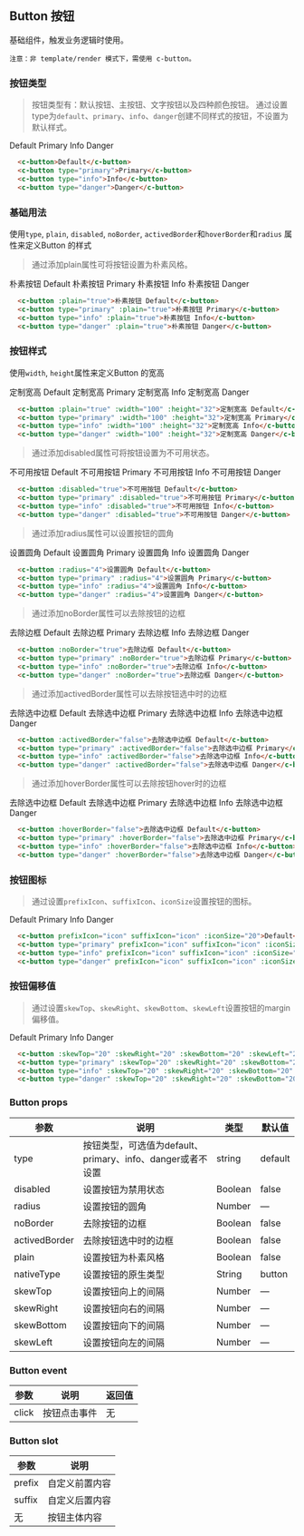 ## Button 按钮
基础组件，触发业务逻辑时使用。

```
注意：非 template/render 模式下，需使用 c-button。
```

### 按钮类型

> 按钮类型有：默认按钮、主按钮、文字按钮以及四种颜色按钮。
通过设置type为`default`、`primary`、`info`、`danger`创建不同样式的按钮，不设置为默认样式。

<c-button>Default</c-button>
<c-button type="primary">Primary</c-button>
<c-button type="info">Info</c-button>
<c-button type="danger">Danger</c-button>

```html
  <c-button>Default</c-button>
  <c-button type="primary">Primary</c-button>
  <c-button type="info">Info</c-button>
  <c-button type="danger">Danger</c-button>
```

### 基础用法
使用```type```, ```plain```, ```disabled```, ```noBorder```, ```activedBorder```和```hoverBorder```和```radius``` 属性来定义Button 的样式

> 通过添加plain属性可将按钮设置为朴素风格。

<c-button :plain="true">朴素按钮 Default</c-button>
<c-button type="primary" :plain="true">朴素按钮 Primary</c-button>
<c-button type="info" :plain="true">朴素按钮 Info</c-button>
<c-button type="danger" :plain="true">朴素按钮 Danger</c-button>

```html
  <c-button :plain="true">朴素按钮 Default</c-button>
  <c-button type="primary" :plain="true">朴素按钮 Primary</c-button>
  <c-button type="info" :plain="true">朴素按钮 Info</c-button>
  <c-button type="danger" :plain="true">朴素按钮 Danger</c-button>
```

### 按钮样式
使用```width```, ```height```属性来定义Button 的宽高

<c-button :plain="true" :width="100" :height="32">定制宽高 Default</c-button>
<c-button type="primary" :width="100" :height="32">定制宽高 Primary</c-button>
<c-button type="info" :width="100" :height="32">定制宽高 Info</c-button>
<c-button type="danger" :width="100" :height="32">定制宽高 Danger</c-button>

```html
  <c-button :plain="true" :width="100" :height="32">定制宽高 Default</c-button>
  <c-button type="primary" :width="100" :height="32">定制宽高 Primary</c-button>
  <c-button type="info" :width="100" :height="32">定制宽高 Info</c-button>
  <c-button type="danger" :width="100" :height="32">定制宽高 Danger</c-button>
```

> 通过添加disabled属性可将按钮设置为不可用状态。

<c-button :disabled="true">不可用按钮 Default</c-button>
<c-button type="primary" :disabled="true">不可用按钮 Primary</c-button>
<c-button type="info" :disabled="true">不可用按钮 Info</c-button>
<c-button type="danger" :disabled="true">不可用按钮 Danger</c-button>

```html
  <c-button :disabled="true">不可用按钮 Default</c-button>
  <c-button type="primary" :disabled="true">不可用按钮 Primary</c-button>
  <c-button type="info" :disabled="true">不可用按钮 Info</c-button>
  <c-button type="danger" :disabled="true">不可用按钮 Danger</c-button>
```

> 通过添加radius属性可以设置按钮的圆角

<c-button :radius="4">设置圆角 Default</c-button>
<c-button type="primary" :radius="4">设置圆角 Primary</c-button>
<c-button type="info" :radius="4">设置圆角 Info</c-button>
<c-button type="danger" :radius="4">设置圆角 Danger</c-button>

```html
  <c-button :radius="4">设置圆角 Default</c-button>
  <c-button type="primary" :radius="4">设置圆角 Primary</c-button>
  <c-button type="info" :radius="4">设置圆角 Info</c-button>
  <c-button type="danger" :radius="4">设置圆角 Danger</c-button>
```

> 通过添加noBorder属性可以去除按钮的边框

<c-button :noBorder="true">去除边框 Default</c-button>
<c-button type="primary" :noBorder="true">去除边框 Primary</c-button>
<c-button type="info" :noBorder="true">去除边框 Info</c-button>
<c-button type="danger" :noBorder="true">去除边框 Danger</c-button>

```html
  <c-button :noBorder="true">去除边框 Default</c-button>
  <c-button type="primary" :noBorder="true">去除边框 Primary</c-button>
  <c-button type="info" :noBorder="true">去除边框 Info</c-button>
  <c-button type="danger" :noBorder="true">去除边框 Danger</c-button>
```

> 通过添加activedBorder属性可以去除按钮选中时的边框

<c-button :activedBorder="false">去除选中边框 Default</c-button>
<c-button type="primary" :activedBorder="false">去除选中边框 Primary</c-button>
<c-button type="info" :activedBorder="false">去除选中边框 Info</c-button>
<c-button type="danger" :activedBorder="false">去除选中边框 Danger</c-button>

```html
  <c-button :activedBorder="false">去除选中边框 Default</c-button>
  <c-button type="primary" :activedBorder="false">去除选中边框 Primary</c-button>
  <c-button type="info" :activedBorder="false">去除选中边框 Info</c-button>
  <c-button type="danger" :activedBorder="false">去除选中边框 Danger</c-button>
```

> 通过添加hoverBorder属性可以去除按钮hover时的边框

<c-button :hoverBorder="false">去除选中边框 Default</c-button>
<c-button type="primary" :hoverBorder="false">去除选中边框 Primary</c-button>
<c-button type="info" :hoverBorder="false">去除选中边框 Info</c-button>
<c-button type="danger" :hoverBorder="false">去除选中边框 Danger</c-button>

```html
  <c-button :hoverBorder="false">去除选中边框 Default</c-button>
  <c-button type="primary" :hoverBorder="false">去除选中边框 Primary</c-button>
  <c-button type="info" :hoverBorder="false">去除选中边框 Info</c-button>
  <c-button type="danger" :hoverBorder="false">去除选中边框 Danger</c-button>
```

### 按钮图标

> 通过设置`prefixIcon`、`suffixIcon`、`iconSize`设置按钮的图标。

<c-button prefixIcon="icon" suffixIcon="icon" :iconSize="20">Default</c-button>
<c-button type="primary" prefixIcon="icon" suffixIcon="icon" :iconSize="20">Primary</c-button>
<c-button type="info" prefixIcon="icon" suffixIcon="icon" :iconSize="20">Info</c-button>
<c-button type="danger" prefixIcon="icon" suffixIcon="icon" :iconSize="20">Danger</c-button>

```html
  <c-button prefixIcon="icon" suffixIcon="icon" :iconSize="20">Default</c-button>
  <c-button type="primary" prefixIcon="icon" suffixIcon="icon" :iconSize="20">Primary</c-button>
  <c-button type="info" prefixIcon="icon" suffixIcon="icon" :iconSize="20">Info</c-button>
  <c-button type="danger" prefixIcon="icon" suffixIcon="icon" :iconSize="20">Danger</c-button>
```

### 按钮偏移值

> 通过设置`skewTop`、`skewRight`、`skewBottom`、`skewLeft`设置按钮的margin偏移值。

<c-button :skewTop="20" :skewRight="20" :skewBottom="20" :skewLeft="20">Default</c-button>
<c-button type="primary" :skewTop="20" :skewRight="20" :skewBottom="20" :skewLeft="20">Primary</c-button>
<c-button type="info" :skewTop="20" :skewRight="20" :skewBottom="20" :skewLeft="20">Info</c-button>
<c-button type="danger" :skewTop="20" :skewRight="20" :skewBottom="20" :skewLeft="20">Danger</c-button>

```html
  <c-button :skewTop="20" :skewRight="20" :skewBottom="20" :skewLeft="20">Default</c-button>
  <c-button type="primary" :skewTop="20" :skewRight="20" :skewBottom="20" :skewLeft="20">Primary</c-button>
  <c-button type="info" :skewTop="20" :skewRight="20" :skewBottom="20" :skewLeft="20">Info</c-button>
  <c-button type="danger" :skewTop="20" :skewRight="20" :skewBottom="20" :skewLeft="20">Danger</c-button>
```

### Button props
| 参数      | 说明          | 类型      | 默认值  |
|---------- |-------------- |---------- |-------- |
| type | 按钮类型，可选值为default、primary、info、danger或者不设置 | string | default |
| disabled | 设置按钮为禁用状态 | Boolean | false |
| radius | 设置按钮的圆角 | Number | — |
| noBorder | 去除按钮的边框 | Boolean | false |
| activedBorder | 去除按钮选中时的边框 | Boolean | false |
| plain | 设置按钮为朴素风格 | Boolean | false |
| nativeType | 设置按钮的原生类型 | String | button |
| skewTop | 设置按钮向上的间隔 | Number | — |
| skewRight | 设置按钮向右的间隔 | Number | — |
| skewBottom | 设置按钮向下的间隔 | Number | — |
| skewLeft | 设置按钮向左的间隔 | Number | — |


### Button event
| 参数      | 说明          | 返回值 |
|---------- |-------------- |---------- |
| click | 按钮点击事件 | 无 |

### Button slot
| 参数      | 说明          |
|---------- |-------------- |
| prefix | 自定义前置内容 |
| suffix | 自定义后置内容 |
| 无 | 按钮主体内容 |